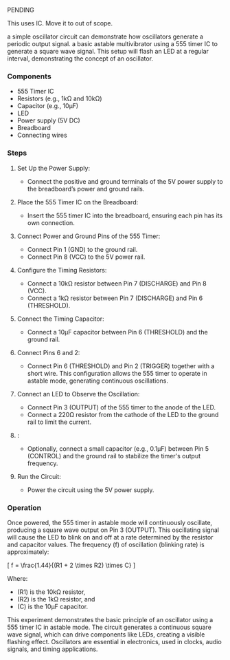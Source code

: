 PENDING

This uses IC. Move it to out of scope.

a simple oscillator circuit can demonstrate how oscillators generate a periodic output signal. a basic astable multivibrator using a 555 timer IC to generate a square wave signal. This setup will flash an LED at a regular interval, demonstrating the concept of an oscillator.

### Components

- 555 Timer IC
- Resistors (e.g., 1kΩ and 10kΩ)
- Capacitor (e.g., 10µF)
- LED
- Power supply (5V DC)
- Breadboard
- Connecting wires

### Steps

1. Set Up the Power Supply:
   - Connect the positive and ground terminals of the 5V power supply to the breadboard’s power and ground rails.

2. Place the 555 Timer IC on the Breadboard:
   - Insert the 555 timer IC into the breadboard, ensuring each pin has its own connection.

3. Connect Power and Ground Pins of the 555 Timer:
   - Connect Pin 1 (GND) to the ground rail.
   - Connect Pin 8 (VCC) to the 5V power rail.

4. Configure the Timing Resistors:
   - Connect a 10kΩ resistor between Pin 7 (DISCHARGE) and Pin 8 (VCC).
   - Connect a 1kΩ resistor between Pin 7 (DISCHARGE) and Pin 6 (THRESHOLD).

5. Connect the Timing Capacitor:
   - Connect a 10µF capacitor between Pin 6 (THRESHOLD) and the ground rail.

6. Connect Pins 6 and 2:
   - Connect Pin 6 (THRESHOLD) and Pin 2 (TRIGGER) together with a short wire. This configuration allows the 555 timer to operate in astable mode, generating continuous oscillations.

7. Connect an LED to Observe the Oscillation:
   - Connect Pin 3 (OUTPUT) of the 555 timer to the anode of the LED.
   - Connect a 220Ω resistor from the cathode of the LED to the ground rail to limit the current.

8. :
   - Optionally, connect a small capacitor (e.g., 0.1µF) between Pin 5 (CONTROL) and the ground rail to stabilize the timer's output frequency.

9. Run the Circuit:
   - Power the circuit using the 5V power supply.

### Operation

Once powered, the 555 timer in astable mode will continuously oscillate, producing a square wave output on Pin 3 (OUTPUT). This oscillating signal will cause the LED to blink on and off at a rate determined by the resistor and capacitor values. The frequency \(f\) of oscillation (blinking rate) is approximately:

\[
f = \frac{1.44}{(R1 + 2 \times R2) \times C}
\]

Where:
- \(R1\) is the 10kΩ resistor,
- \(R2\) is the 1kΩ resistor, and
- \(C\) is the 10µF capacitor.

This experiment demonstrates the basic principle of an oscillator using a 555 timer IC in astable mode. The circuit generates a continuous square wave signal, which can drive components like LEDs, creating a visible flashing effect. Oscillators are essential in electronics, used in clocks, audio signals, and timing applications.
